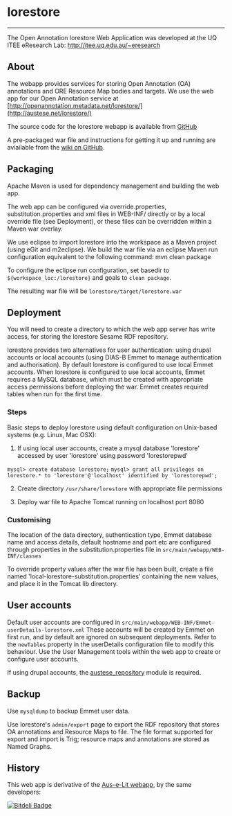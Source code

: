 # lorestore
---

The Open Annotation lorestore Web Application was developed at the UQ ITEE eResearch Lab: http://itee.uq.edu.au/~eresearch

## About


The webapp provides services for storing Open Annotation (OA) annotations and ORE Resource Map bodies and targets.
We use the web app for our Open Annotation service at 
[http://openannotation.metadata.net/lorestore/](http://austese.net/lorestore/)

The source code for the lorestore webapp is available from [GitHub](https://github.com/uq-eresearch/lorestore/)

A pre-packaged war file and instructions for getting it up and running are aviailable from the [wiki on GitHub](https://github.com/uq-eresearch/lorestore/wiki).


## Packaging

Apache Maven is used for dependency management and building the web app. 

The web app can be configured via  override.properties, substitution.properties and xml files in WEB-INF/
directly or by a local override file (see Deployment), or these files can be overridden within a Maven war overlay.

We use eclipse to import lorestore into the workspace as a Maven project (using eGit and m2eclipse). 
We build the war file via an eclipse Maven run configuration equivalent to the following command:
mvn clean package

To configure the eclipse run configuration, set basedir to `${workspace_loc:/lorestore}` and goals to `clean package`.

The resulting war file will be `lorestore/target/lorestore.war`


## Deployment

You will need to create a directory to which the web app server has write access, for storing the lorestore Sesame RDF repository.

lorestore provides two alternatives for user authentication: using drupal accounts or local accounts (using DIAS-B Emmet to manage authentication and authorisation). By default lorestore is configured to use local Emmet accounts. When lorestore is configured to use local accounts, Emmet requires a MySQL database, which must be created with appropriate access permissions before deploying the war. Emmet creates required tables when run for the first time.

### Steps
Basic steps to deploy lorestore using default configuration on Unix-based systems (e.g. Linux, Mac OSX):

1. If using local user accounts, create a mysql database 'lorestore' accessed by user 'lorestore' using password 'lorestorepwd'

`mysql> create database lorestore;`
`mysql> grant all privileges on lorestore.* to 'lorestore'@'localhost' identified by 'lorestorepwd'; `

2. Create directory `/usr/share/lorestore` with appropriate file permissions

3. Deploy war file to Apache Tomcat running on localhost port 8080

### Customising 
The location of the data directory, authentication type, Emmet database name and access details, default hostname and port etc are configured through properties in the substitution.properties file in `src/main/webapp/WEB-INF/classes`

To override property values after the war file has been built, create a file named 'local-lorestore-substitution.properties' containing the new values, and place it in the Tomcat lib directory.
 
## User accounts

Default user accounts are configured in `src/main/webapp/WEB-INF/Emmet-userDetails-lorestore.xml`
These accounts will be created by Emmet on first run, and by default are ignored on subsequent deployments. 
Refer to the `newTables` property in the userDetails configuration file to modify this behaviour.
Use the User Management tools within the web app to create or configure user accounts.

If using drupal accounts, the [austese_repository](https://github.com/uq-eresearch/austese_repository) module is required.

## Backup

Use `mysqldump` to backup Emmet user data.

Use lorestore's `admin/export` page to export the RDF repository that stores OA annotations and Resource Maps to file. 
The file format supported for export and import is Trig; resource maps and annotations are stored as Named Graphs.

## History

This web app is derivative of the [Aus-e-Lit webapp](https://github.com/auselit/webapp), by the same developers:


[![Bitdeli Badge](https://d2weczhvl823v0.cloudfront.net/uq-eresearch/lorestore/trend.png)](https://bitdeli.com/free "Bitdeli Badge")

